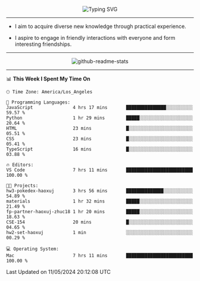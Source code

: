 <p align="center">
  <img src="https://readme-typing-svg.demolab.com?font=Fira+Code&weight=500&size=32&duration=2500&pause=1600&center=true&vCenter=true&random=false&width=1024&height=64&lines=Hi+there+%F0%9F%91%8B;I'm+delighted+you+could+make+it+here+%F0%9F%8E%89;I'm+Harry%2C+a+college+student+still+finding+my+way" alt="Typing SVG" />
</p>


---


- I aim to acquire diverse new knowledge through practical experience.

- I aspire to engage in friendly interactions with everyone and form interesting friendships.


---


<p align="center">
  <img src="https://github-readme-stats.vercel.app/api?username=Harry-Jing&show_icons=true" alt="github-readme-stats"/>
</p>


---

<!--START_SECTION:waka-->
📊 **This Week I Spent My Time On** 

```text
🕑︎ Time Zone: America/Los_Angeles

💬 Programming Languages: 
JavaScript               4 hrs 17 mins       ███████████████░░░░░░░░░░   59.57 % 
Python                   1 hr 29 mins        █████░░░░░░░░░░░░░░░░░░░░   20.64 % 
HTML                     23 mins             █░░░░░░░░░░░░░░░░░░░░░░░░   05.51 % 
CSS                      23 mins             █░░░░░░░░░░░░░░░░░░░░░░░░   05.41 % 
TypeScript               16 mins             █░░░░░░░░░░░░░░░░░░░░░░░░   03.88 % 

🔥 Editors: 
VS Code                  7 hrs 11 mins       █████████████████████████   100.00 % 

🐱‍💻 Projects: 
hw3-pokedex-haoxuj       3 hrs 56 mins       ██████████████░░░░░░░░░░░   54.89 % 
materials                1 hr 32 mins        █████░░░░░░░░░░░░░░░░░░░░   21.49 % 
fp-partner-haoxuj-zhuc18 1 hr 20 mins        █████░░░░░░░░░░░░░░░░░░░░   18.63 % 
CSE-154                  20 mins             █░░░░░░░░░░░░░░░░░░░░░░░░   04.65 % 
hw2-set-haoxuj           1 min               ░░░░░░░░░░░░░░░░░░░░░░░░░   00.29 % 

💻 Operating System: 
Mac                      7 hrs 11 mins       █████████████████████████   100.00 % 
```


 Last Updated on 11/05/2024 20:12:08 UTC
<!--END_SECTION:waka-->

